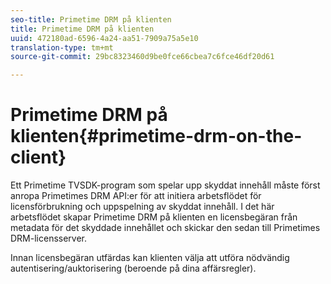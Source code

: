 ```yaml
---
seo-title: Primetime DRM på klienten
title: Primetime DRM på klienten
uuid: 472180ad-6596-4a24-aa51-7909a75a5e10
translation-type: tm+mt
source-git-commit: 29bc8323460d9be0fce66cbea7c6fce46df20d61

---
```



# Primetime DRM på klienten{#primetime-drm-on-the-client}

Ett Primetime TVSDK-program som spelar upp skyddat innehåll måste först anropa Primetimes DRM API:er för att initiera arbetsflödet för licensförbrukning och uppspelning av skyddat innehåll. I det här arbetsflödet skapar Primetime DRM på klienten en licensbegäran från metadata för det skyddade innehållet och skickar den sedan till Primetimes DRM-licensserver.

Innan licensbegäran utfärdas kan klienten välja att utföra nödvändig autentisering/auktorisering (beroende på dina affärsregler).
